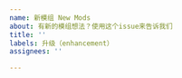```yaml
---
name: 新模组 New Mods
about: 有新的模组想法？使用这个issue来告诉我们
title: ''
labels: 升级（enhancement）
assignees: ''

---
```



